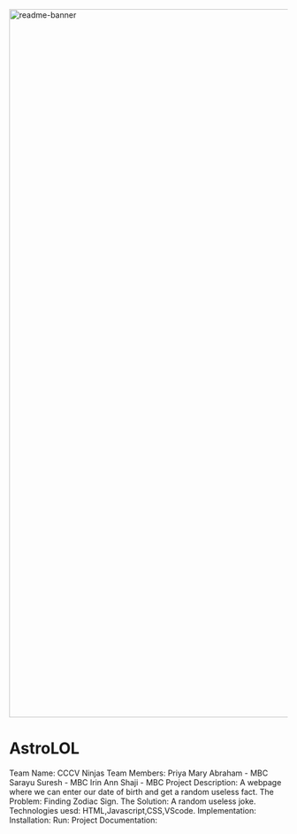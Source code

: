 
<img width="1280" alt="readme-banner" src="https://private-user-images.githubusercontent.com/18164052/379690167-35332e92-44cb-425b-9dff-27bcf1023c6c.png">

#  AstroLOL
Team Name: CCCV Ninjas
Team Members: Priya Mary Abraham - MBC
              Sarayu Suresh - MBC
              Irin Ann Shaji - MBC
Project Description:
A webpage where we can enter our date of birth and get a random useless fact.
The Problem: Finding Zodiac Sign.
The Solution: A random useless joke.
Technologies uesd: HTML,Javascript,CSS,VScode.
Implementation:
Installation:
Run:
Project Documentation:
